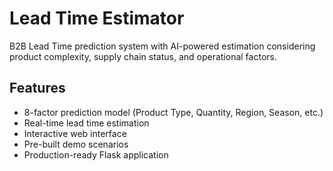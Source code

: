 # Lead Time Estimator

B2B Lead Time prediction system with AI-powered estimation considering product complexity, supply chain status, and operational factors.

## Features

- 8-factor prediction model (Product Type, Quantity, Region, Season, etc.)
- Real-time lead time estimation
- Interactive web interface
- Pre-built demo scenarios
- Production-ready Flask application